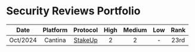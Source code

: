 # Security Reviews Portfolio

| **Date** 	| **Platform** 	|                                   **Protocol**                                   	| **High** 	| **Medium** 	| **Low** 	| **Rank** 	|
|:--------:	|:------------:	|:--------------------------------------------------------------------------------:	|:--------:	|:----------:	|:-------:	|:--------:	|
| Oct/2024 	|    Cantina   	| [StakeUp](https://cantina.xyz/competitions/61087007-c7e9-4c4e-9d90-4e118933fecf) 	|     2    	|      2     	|    -    	|   23rd   	|
